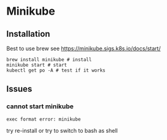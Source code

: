 # Minikube

## Installation 
Best to use brew see https://minikube.sigs.k8s.io/docs/start/

````
brew install minikube # install
minikube start # start
kubectl get po -A # test if it works
````

## Issues

### cannot start minikube
```
exec format error: minikube
```

try re-install or try to switch to bash as shell
